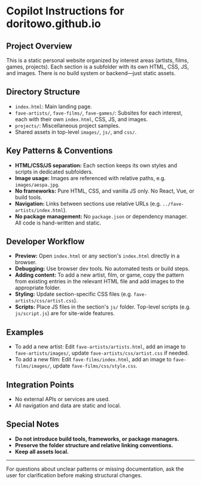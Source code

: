 # Copilot Instructions for doritowo.github.io

## Project Overview
This is a static personal website organized by interest areas (artists, films, games, projects). Each section is a subfolder with its own HTML, CSS, JS, and images. There is no build system or backend—just static assets.

## Directory Structure
- `index.html`: Main landing page.
- `fave-artists/`, `fave-films/`, `fave-games/`: Subsites for each interest, each with their own `index.html`, CSS, JS, and images.
- `projects/`: Miscellaneous project samples.
- Shared assets in top-level `images/`, `js/`, and `css/`.

## Key Patterns & Conventions
- **HTML/CSS/JS separation:** Each section keeps its own styles and scripts in dedicated subfolders.
- **Image usage:** Images are referenced with relative paths, e.g. `images/aespa.jpg`.
- **No frameworks:** Pure HTML, CSS, and vanilla JS only. No React, Vue, or build tools.
- **Navigation:** Links between sections use relative URLs (e.g. `../fave-artists/index.html`).
- **No package management:** No `package.json` or dependency manager. All code is hand-written and static.

## Developer Workflow
- **Preview:** Open `index.html` or any section's `index.html` directly in a browser.
- **Debugging:** Use browser dev tools. No automated tests or build steps.
- **Adding content:** To add a new artist, film, or game, copy the pattern from existing entries in the relevant HTML file and add images to the appropriate folder.
- **Styling:** Update section-specific CSS files (e.g. `fave-artists/css/artist.css`).
- **Scripts:** Place JS files in the section's `js/` folder. Top-level scripts (e.g. `js/script.js`) are for site-wide features.

## Examples
- To add a new artist: Edit `fave-artists/artists.html`, add an image to `fave-artists/images/`, update `fave-artists/css/artist.css` if needed.
- To add a new film: Edit `fave-films/index.html`, add an image to `fave-films/images/`, update `fave-films/css/style.css`.

## Integration Points
- No external APIs or services are used.
- All navigation and data are static and local.

## Special Notes
- **Do not introduce build tools, frameworks, or package managers.**
- **Preserve the folder structure and relative linking conventions.**
- **Keep all assets local.**

---
For questions about unclear patterns or missing documentation, ask the user for clarification before making structural changes.
